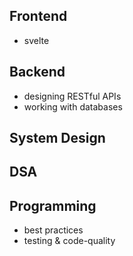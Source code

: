 ## Frontend

- svelte

## Backend

- designing RESTful APIs
- working with databases

## System Design

## DSA

## Programming

- best practices
- testing & code-quality

